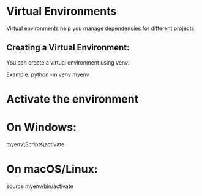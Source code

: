 # Virtual Environments
Virtual environments help you manage dependencies for different projects.

## Creating a Virtual Environment:
You can create a virtual environment using venv.

Example:
python -m venv myenv
# Activate the environment
# On Windows:
myenv\Scripts\activate
# On macOS/Linux:
source myenv/bin/activate

